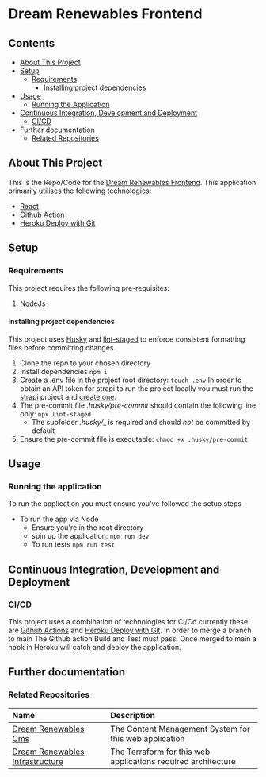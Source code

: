 # Dream Renewables Frontend

## Contents

- [About This Project](#about-this-project)
- [Setup](#setup)
  - [Requirements](#requirements)
    - [Installing project dependencies](#installing-project-dependencies)
- [Usage](#usage)
  - [Running the Application](#running-the-application)
- [Continuous Integration, Development and Deployment](#continuous-integration-development-and-deployment)
  - [CI/CD](#cicd)
- [Further documentation](#further-documentation)
  - [Related Repositories](#related-repositories)

## About This Project

This is the Repo/Code for the [Dream Renewables Frontend](https://dream-renewables-frontend-87a62514598b.herokuapp.com/). This application primarily utilises the following technologies:

- [React](https://react.dev/)
- [Github Action](https://docs.github.com/en/actions)
- [Heroku Deploy with Git](https://devcenter.heroku.com/articles/git)

## Setup

### Requirements

This project requires the following pre-requisites:

1. [NodeJs](https://nodejs.org/en)

#### Installing project dependencies

This project uses [Husky](https://typicode.github.io/husky/) and [lint-staged](https://www.npmjs.com/package/lint-staged/v/12.3.2) to enforce consistent formatting files before committing changes.

1. Clone the repo to your chosen directory
2. Install dependencies `npm i`
3. Create a .env file in the project root directory: `touch .env` In order to obtain an API token for strapi to run the project locally you must run the [strapi](https://github.com/OAMPC/DreamRenewablesCms) project and [create one](https://docs.strapi.io/user-docs/settings/API-tokens).
4. The pre-commit file _.husky/pre-commit_ should contain the following line only: `npx lint-staged`
   - The subfolder _.husky/_\_ is required and should _not_ be committed by default
5. Ensure the pre-commit file is executable: `chmod +x .husky/pre-commit`

## Usage

### Running the application

To run the application you must ensure you've followed the setup steps

- To run the app via Node
  - Ensure you're in the root directory
  - spin up the application: `npm run dev`
  - To run tests `npm run test`

## Continuous Integration, Development and Deployment

### CI/CD

This project uses a combination of technologies for Ci/Cd currently these are [Github Actions](https://docs.github.com/en/actions) and [Heroku Deploy with Git](https://devcenter.heroku.com/articles/git). In order to merge a branch to main The Github action Build and Test must pass. Once merged to main a hook in Heroku will catch and deploy the application.

## Further documentation

### Related Repositories

| Name                                                                                      | Description                                                   |
| :---------------------------------------------------------------------------------------- | :------------------------------------------------------------ |
| [Dream Renewables Cms](https://github.com/OAMPC/DreamRenewablesCms)                       | The Content Management System for this web application        |
| [Dream Renewables Infrastructure](https://github.com/OAMPC/DreamRenewablesInfrastructure) | The Terraform for this web applications required architecture |
